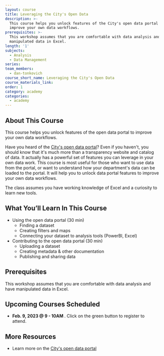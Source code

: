 ```yaml
---
layout: course
title: Leveraging the City's Open Data
description: >-
  This course helps you unlock features of the City's open data portal to
  improve your own data workflows.
prerequisites: >-
  This workshop assumes that you are comfortable with data analysis and have
  manipulated data in Excel.
length: '1'
subjects:
  - Analysis
  - Data Management
series:
team_members:
  - dan-tonkovich
course_short_name: Leveraging the City's Open Data
course_materials_link:
order: 1
category: academy
categories:
  - academy
---
```

## About This Course

This course helps you unlock features of the open data portal to improve your own data workflows.&nbsp;

Have you heard of the&nbsp;[City's open data portal](https://data.sfgov.org)? Even if you haven't, you should know that it's much more than a transparency website and catalog of data. It actually has a powerful set of features you can leverage in your own data work. This course is most useful for those who want to use data from the portal, or want to understand how your department's data can be loaded to the portal. It will help you to unlock data portal features to improve your own data workflows.

The class assumes you have working knowledge of Excel and a curiosity to learn new tools.

## What You’ll Learn In This Course

* Using the open data portal (30 min)
  * Finding a dataset
  * Creating filters and maps
  * Connecting your dataset to analysis tools (PowerBI, Excel)
* Contributing to the open data portal (30 min)
  * Uploading a dataset
  * Creating metadata & other documentation
  * Publishing and sharing data

## Prerequisites

This workshop assumes that you are comfortable with data analysis and have manipulated data in Excel.

## Upcoming Courses Scheduled

* **Feb. 9, 2023 @ 9 - 10AM&nbsp;**​​​​​​. Click on the green button to register to attend.

## More Resources

* Learn more on the [City's open data portal](https://data.sfgov.org)